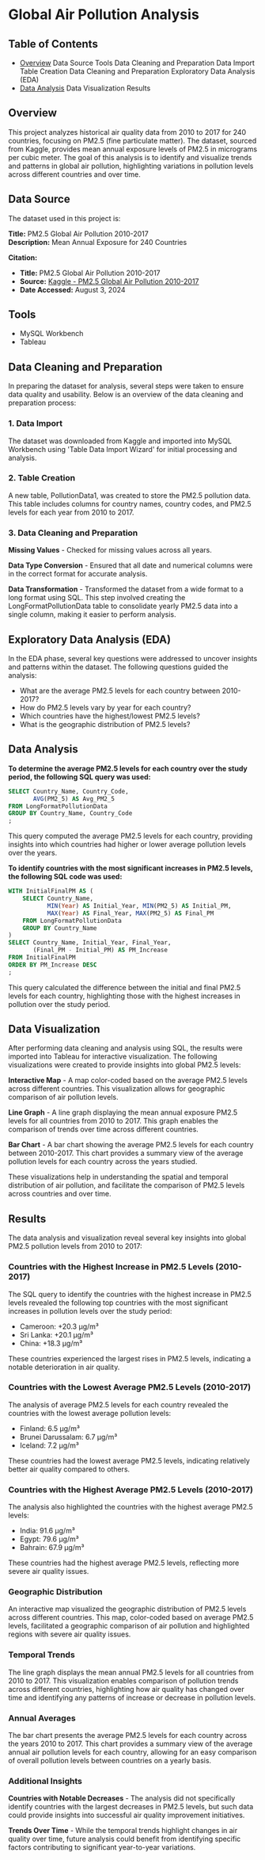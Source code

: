 # Global Air Pollution Analysis

## Table of Contents
- [Overview](#Overview)
Data Source
Tools
Data Cleaning and Preparation
Data Import
Table Creation
Data Cleaning and Preparation
Exploratory Data Analysis (EDA)
- [Data Analysis](#Data-Analysis)
Data Visualization
Results


## Overview

This project analyzes historical air quality data from 2010 to 2017 for 240 countries, focusing on PM2.5 (fine particulate matter). The dataset, sourced from Kaggle, provides mean annual exposure levels of PM2.5 in micrograms per cubic meter. The goal of this analysis is to identify and visualize trends and patterns in global air pollution, highlighting variations in pollution levels across different countries and over time.

## Data Source

The dataset used in this project is:

**Title:** PM2.5 Global Air Pollution 2010-2017  
**Description:** Mean Annual Exposure for 240 Countries

**Citation:**

- **Title:** PM2.5 Global Air Pollution 2010-2017
- **Source:** [Kaggle - PM2.5 Global Air Pollution 2010-2017](https://www.kaggle.com/datasets/sanaulla2/pm25-global-air-pollution-20102017)
- **Date Accessed:** August 3, 2024
  
## Tools

- MySQL Workbench
- Tableau

## Data Cleaning and Preparation
In preparing the dataset for analysis, several steps were taken to ensure data quality and usability. Below is an overview of the data cleaning and preparation process:

### 1. Data Import

The dataset was downloaded from Kaggle and imported into MySQL Workbench using 'Table Data Import Wizard' for initial processing and analysis.

### 2. Table Creation

A new table, PollutionData1, was created to store the PM2.5 pollution data. This table includes columns for country names, country codes, and PM2.5 levels for each year from 2010 to 2017.

### 3. Data Cleaning and Preparation

**Missing Values** - Checked for missing values across all years.

**Data Type Conversion** - Ensured that all date and numerical columns were in the correct format for accurate analysis.

**Data Transformation** - Transformed the dataset from a wide format to a long format using SQL. This step involved creating the LongFormatPollutionData table to consolidate yearly PM2.5 data into a single column, making it easier to perform analysis.

## Exploratory Data Analysis (EDA)
In the EDA phase, several key questions were addressed to uncover insights and patterns within the dataset. The following questions guided the analysis:

- What are the average PM2.5 levels for each country between 2010-2017?
- How do PM2.5 levels vary by year for each country?
- Which countries have the highest/lowest PM2.5 levels?
- What is the geographic distribution of PM2.5 levels?

## Data Analysis

**To determine the average PM2.5 levels for each country over the study period, the following SQL query was used:**

```SQL
SELECT Country_Name, Country_Code,
       AVG(PM2_5) AS Avg_PM2_5
FROM LongFormatPollutionData
GROUP BY Country_Name, Country_Code
;
```

This query computed the average PM2.5 levels for each country, providing insights into which countries had higher or lower average pollution levels over the years.

**To identify countries with the most significant increases in PM2.5 levels, the following SQL code was used:**

```SQL
WITH InitialFinalPM AS (
    SELECT Country_Name, 
           MIN(Year) AS Initial_Year, MIN(PM2_5) AS Initial_PM,
           MAX(Year) AS Final_Year, MAX(PM2_5) AS Final_PM
    FROM LongFormatPollutionData
    GROUP BY Country_Name
)
SELECT Country_Name, Initial_Year, Final_Year, 
       (Final_PM - Initial_PM) AS PM_Increase
FROM InitialFinalPM
ORDER BY PM_Increase DESC
;
```
This query calculated the difference between the initial and final PM2.5 levels for each country, highlighting those with the highest increases in pollution over the study period.

## Data Visualization
After performing data cleaning and analysis using SQL, the results were imported into Tableau for interactive visualization. The following visualizations were created to provide insights into global PM2.5 levels:

**Interactive Map** - A map color-coded based on the average PM2.5 levels across different countries. This visualization allows for geographic comparison of air pollution levels.

**Line Graph** - A line graph displaying the mean annual exposure PM2.5 levels for all countries from 2010 to 2017. This graph enables the comparison of trends over time across different countries.

**Bar Chart** - A bar chart showing the average PM2.5 levels for each country between 2010-2017. This chart provides a summary view of the average pollution levels for each country across the years studied.

These visualizations help in understanding the spatial and temporal distribution of air pollution, and facilitate the comparison of PM2.5 levels across countries and over time.

## Results
The data analysis and visualization reveal several key insights into global PM2.5 pollution levels from 2010 to 2017:

### Countries with the Highest Increase in PM2.5 Levels (2010-2017)

The SQL query to identify the countries with the highest increase in PM2.5 levels revealed the following top countries with the most significant increases in pollution levels over the study period:

- Cameroon: +20.3 µg/m³
- Sri Lanka: +20.1 µg/m³
- China: +18.3 µg/m³
  
These countries experienced the largest rises in PM2.5 levels, indicating a notable deterioration in air quality.

### Countries with the Lowest Average PM2.5 Levels (2010-2017)

The analysis of average PM2.5 levels for each country revealed the countries with the lowest average pollution levels:

- Finland: 6.5 µg/m³
- Brunei Darussalam: 6.7 µg/m³
- Iceland: 7.2 µg/m³

These countries had the lowest average PM2.5 levels, indicating relatively better air quality compared to others.

### Countries with the Highest Average PM2.5 Levels (2010-2017)

The analysis also highlighted the countries with the highest average PM2.5 levels:

- India: 91.6 µg/m³
- Egypt: 79.6 µg/m³
- Bahrain: 67.9 µg/m³
  
These countries had the highest average PM2.5 levels, reflecting more severe air quality issues.

### Geographic Distribution

An interactive map visualized the geographic distribution of PM2.5 levels across different countries. This map, color-coded based on average PM2.5 levels, facilitated a geographic comparison of air pollution and highlighted regions with severe air quality issues.

### Temporal Trends

The line graph displays the mean annual PM2.5 levels for all countries from 2010 to 2017. This visualization enables comparison of pollution trends across different countries, highlighting how air quality has changed over time and identifying any patterns of increase or decrease in pollution levels.

### Annual Averages

The bar chart presents the average PM2.5 levels for each country across the years 2010 to 2017. This chart provides a summary view of the average annual air pollution levels for each country, allowing for an easy comparison of overall pollution levels between countries on a yearly basis.

### Additional Insights

**Countries with Notable Decreases** - The analysis did not specifically identify countries with the largest decreases in PM2.5 levels, but such data could provide insights into successful air quality improvement initiatives.

**Trends Over Time** - While the temporal trends highlight changes in air quality over time, future analysis could benefit from identifying specific factors contributing to significant year-to-year variations.
